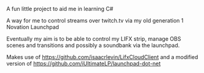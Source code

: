 A fun little project to aid me in learning C#

A way for me to control streams over twitch.tv via my old generation 1 Novation Launchpad

Eventually my aim is to be able to control my LIFX strip, manage OBS scenes and transitions and possibly a soundbank via the launchpad.

Makes use of https://github.com/isaacrlevin/LifxCloudClient
and a modified version of https://github.com/iUltimateLP/launchpad-dot-net